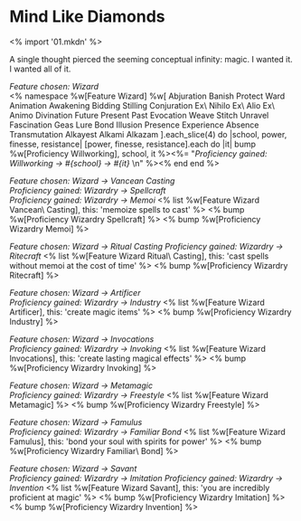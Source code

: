 # Mind Like Diamonds

<% import '01.mkdn' %>

A single thought pierced the seeming conceptual infinity: magic. I wanted it. I wanted all of it.

_Feature chosen: Wizard_  
<%
namespace %w[Feature Wizard]
%w[
Abjuration Banish Protect Ward 
Animation Awakening Bidding Stilling 
Conjuration Ex\ Nihilo Ex\ Alio Ex\ Animo 
Divination Future Present Past 
Evocation Weave Stitch Unravel 
Fascination Geas Lure Bond 
Illusion Presence Experience Absence 
Transmutation Alkayest Alkami Alkazam
].each_slice(4) do |school, power, finesse, resistance|
  [power, finesse, resistance].each do |it|
    bump %w[Proficiency Willworking], school, it
      %><%= "_Proficiency gained: Willworking → #{school} → #{it}_  \n" %><%
  end
end
%>

_Feature chosen: Wizard → Vancean Casting_  
_Proficiency gained: Wizardry → Spellcraft_  
_Proficiency gained: Wizardry → Memoi_
<% list %w[Feature Wizard Vancean\ Casting], this: 'memoize spells to cast' %>
<% bump %w[Proficiency Wizardry Spellcraft] %>
<% bump %w[Proficiency Wizardry Memoi] %>

_Feature chosen: Wizard → Ritual Casting_
_Proficiency gained: Wizardry → Ritecraft_
<% list %w[Feature Wizard Ritual\ Casting], this: 'cast spells without memoi at the cost of time' %>
<% bump %w[Proficiency Wizardry Ritecraft] %>

_Feature chosen: Wizard → Artificer_  
_Proficiency gained: Wizardry → Industry_
<% list %w[Feature Wizard Artificer], this: 'create magic items' %>
<% bump %w[Proficiency Wizardry Industry] %>

_Feature chosen: Wizard → Invocations_  
_Proficiency gained: Wizardry → Invoking_
<% list %w[Feature Wizard Invocations], this: 'create lasting magical effects' %>
<% bump %w[Proficiency Wizardry Invoking] %>

_Feature chosen: Wizard → Metamagic_  
_Proficiency gained: Wizardry → Freestyle_
<% list %w[Feature Wizard Metamagic] %>
<% bump %w[Proficiency Wizardry Freestyle] %>

_Feature chosen: Wizard → Famulus_  
_Proficiency gained: Wizardry → Familiar Bond_
<% list %w[Feature Wizard Famulus], this: 'bond your soul with spirits for power' %>
<% bump %w[Proficiency Wizardry Familiar\ Bond] %>

_Feature chosen: Wizard → Savant_  
_Proficiency gained: Wizardry → Imitation_
_Proficiency gained: Wizardry → Invention_
<% list %w[Feature Wizard Savant], this: 'you are incredibly proficient at magic' %>
<% bump %w[Proficiency Wizardry Imitation] %>
<% bump %w[Proficiency Wizardry Invention] %>
